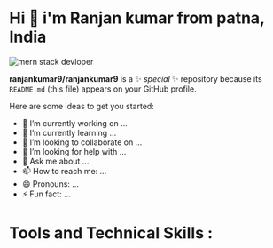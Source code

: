    # Hi 👋 i'm Ranjan kumar from patna, India
   
   ![mern stack devloper](https://user-images.githubusercontent.com/107936455/203620444-64021ffd-b8c4-4219-95d7-8c2a2facfa3d.gif)
   
**ranjankumar9/ranjankumar9** is a ✨ _special_ ✨ repository because its `README.md` (this file) appears on your GitHub profile.

Here are some ideas to get you started:

- 🔭 I’m currently working on ...
- 🌱 I’m currently learning ...
- 👯 I’m looking to collaborate on ...
- 🤔 I’m looking for help with ...
- 💬 Ask me about ...
- 📫 How to reach me: ...
- 😄 Pronouns: ...
- ⚡ Fun fact: ...

# Tools and Technical Skills :
